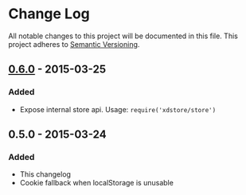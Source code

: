 # Change Log
All notable changes to this project will be documented in this file.
This project adheres to [Semantic Versioning](http://semver.org/).

## [0.6.0] - 2015-03-25
### Added
- Expose internal store api. Usage: ```require('xdstore/store')```

## 0.5.0 - 2015-03-24
### Added
- This changelog
- Cookie fallback when localStorage is unusable

[unreleased]: https://github.com/hermo/xdstore/compare/v0.6.0...HEAD
[0.6.0]: https://github.com/hermo/xdstore/compare/v0.5.0...v0.6.0
